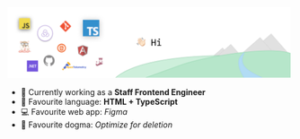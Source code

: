 <picture>
  <source
      srcset="https://larsmagnus.co/_next/image?url=%2Fimages%2Fblog%2Fprefers-light.png&w=3840&q=75"
    media="(prefers-color-scheme: dark)"
  />
  
  <img
    src="https://raw.githubusercontent.com/yohanmishkin/yohanmishkin/main/assets/banner.png"
    alt="Browser with large and small images of a coffee cup and plants"
  />
</picture>


- 🔨 Currently working as a **Staff Frontend Engineer**
- 🤖 Favourite language: **HTML + TypeScript**
- 💻 Favourite web app: _Figma_
- 📜 Favourite dogma: _Optimize for deletion_


<!-- BOILERPLATE EXAMPLE STUFF

**yohanmishkin/yohanmishkin** is a ✨ _special_ ✨ repository because its `README.md` (this file) appears on your GitHub profile.

Here are some ideas to get you started:

- 🔭 I’m currently working on ...
- 🌱 I’m currently learning ...
- 👯 I’m looking to collaborate on ...
- 🤔 I’m looking for help with ...
- 💬 Ask me about ...
- 📫 How to reach me: ...
- 😄 Pronouns: ...
- ⚡ Fun fact: ...
-->

